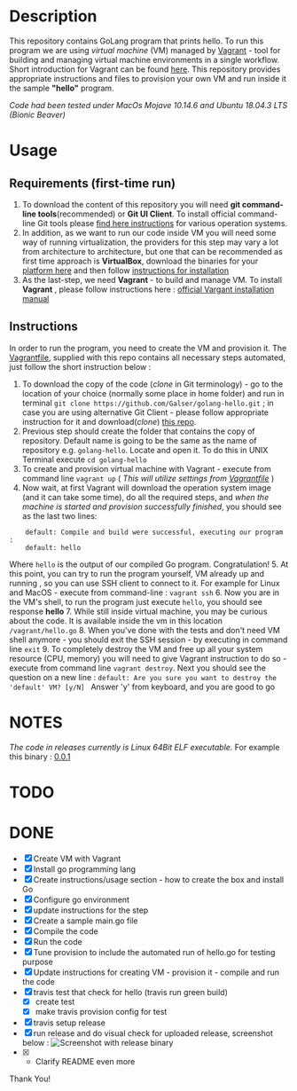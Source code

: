 # Description

This repository contains GoLang program that prints hello. To run this program we are using *virtual machine* (VM) managed by [Vagrant](https://www.vagrantup.com/) -  tool for building and managing virtual machine environments in a single workflow. Short introduction for Vagrant can be found [here](https://www.vagrantup.com/intro/index.html). This repository provides appropriate instructions and files to provision your own VM and run inside it the sample **"hello"** program. 

*Code had been tested under MacOs Mojave 10.14.6 and Ubuntu 18.04.3 LTS (Bionic Beaver)*


# Usage

## Requirements (first-time run)

1. To download the content of this repository you will need **git command-line tools**(recommended) or **Git UI Client**. To install official command-line Git tools please [find here instructions](https://git-scm.com/book/en/v2/Getting-Started-Installing-Git) for various operation systems. 
2. In addition, as we want to run our code inside VM you will need some way of running virtualization, the providers for this step may vary a lot from architecture to architecture, but one that can be recommended as first time approach is **VirtualBox**, download the binaries for your [platform here](https://www.virtualbox.org/wiki/Downloads) and then follow [instructions for installation](https://www.virtualbox.org/manual/ch02.html)
3. As the last-step, we need **Vagrant** - to build and manage VM. To install **Vagrant** , please follow instructions here : [official Vargant installation manual](https://www.vagrantup.com/docs/installation/)


## Instructions

In order to run the program, you need to create the VM and provision it. The [Vagrantfile](Vagrantfile), supplied with this repo contains all necessary steps automated, just follow the short instruction below :

1. To download the copy of the code (*clone* in Git terminology) - go to the location of your choice (normally some place in home folder) and run in terminal ``git clone https://github.com/Galser/golang-hello.git`` ; in case you are using alternative Git Client - please follow appropriate instruction for it and download(*clone*) [this repo](https://github.com/Galser/golang-hello.git). 
2. Previous step should create the folder that contains the copy of repository. Default name is going to be the same as the name of repository e.g. ``golang-hello``. Locate and open it. To do this in UNIX Terminal execute ``cd golang-hello`` 
3. To create and provision virtual machine with Vagrant - execute from command line ``vagrant up`` ( *This will utilize settings from [Vagrantfile](Vagrantfile)* )
4. Now wait, at first Vagrant will download the operation system image (and it can take some time), do all the required steps, and *when the machine is started and provision successfully finished*, you should see as the last two lines: 
```
    default: Compile and build were successful, executing our program : 
    default: hello
```
Where ``hello`` is the output of our compiled Go program. Congratulation!
5. At this point, you can try to run the program yourself, VM already up and running , so you can use SSH client to connect to it. For example for Linux and MacOS - execute from command-line : ``vagrant ssh``
6. Now you are in the VM's shell, to run the program just execute  ``hello``, you should see response **hello**
7. While still inside virtual machine, you may be curious about the code.  It is available inside the vm in this location  ``/vagrant/hello.go``
8. When you've done with the tests and don't need VM shell anymore - you should exit the SSH session - by executing in command line ``exit``
9. To completely destroy the VM and free up all your system resource (CPU, memory) you will need to give Vagrant instruction to do so - execute from command line ``vagrant destroy``. Next you should see the question on a new line :
``` default: Are you sure you want to destroy the 'default' VM? [y/N]  ```
Answer 'y' from keyboard, and you are good to go


# NOTES

*The code in releases currently is Linux 64Bit ELF executable.*
For example this binary :  [0.0.1](https://github.com/Galser/golang-hello/releases/download/0.0.1/hello)


# TODO


# DONE

- [x] Create VM with Vagrant
- [x] Install go programming lang
- [x] Create instructions/usage section - how to create the box and install Go
- [x] Configure go environment
- [x] update instructions for the step
- [x] Create a sample main.go file
- [x] Compile the code
- [x] Run the code
- [x] Tune provision to include the automated run of hello.go for testing purpose
- [X] Update instructions for creating VM - provision it - compile and run the code
- [x] travis test that check for hello (travis run green build)
  - [x] create test
  - [x] make travis provision config for test
- [x] travis setup release
- [x] run release and do visual check for uploaded release, screenshot below :
    ![Screenshot with release binary](github-release-screenshot.png)
- [X] - Clarify README even more    


Thank You! 
